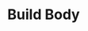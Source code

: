 ---
title: "Build Body"
draft: false

image: "/images/gallery/course-2.jpg"
heading: "Build Body"
name: "Mentor: Jimmy Karter"
days: "Monday-Tuesday :"
time: "7am-12pm"

---